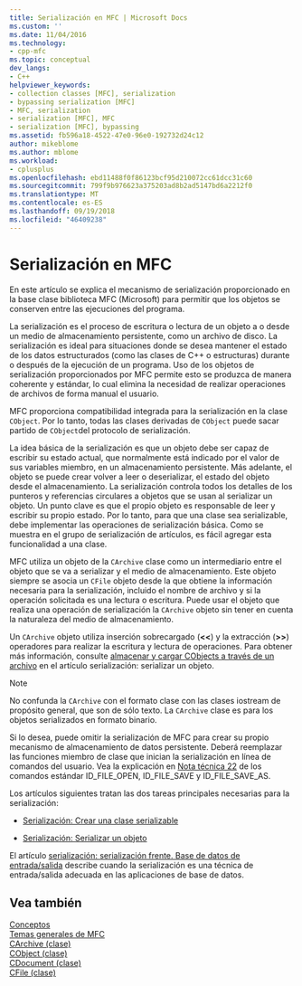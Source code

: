 ```yaml
---
title: Serialización en MFC | Microsoft Docs
ms.custom: ''
ms.date: 11/04/2016
ms.technology:
- cpp-mfc
ms.topic: conceptual
dev_langs:
- C++
helpviewer_keywords:
- collection classes [MFC], serialization
- bypassing serialization [MFC]
- MFC, serialization
- serialization [MFC], MFC
- serialization [MFC], bypassing
ms.assetid: fb596a18-4522-47e0-96e0-192732d24c12
author: mikeblome
ms.author: mblome
ms.workload:
- cplusplus
ms.openlocfilehash: ebd11488f0f86123bcf95d210072cc61dcc31c60
ms.sourcegitcommit: 799f9b976623a375203ad8b2ad5147bd6a2212f0
ms.translationtype: MT
ms.contentlocale: es-ES
ms.lasthandoff: 09/19/2018
ms.locfileid: "46409238"
---
```

# <a name="serialization-in-mfc"></a>Serialización en MFC

En este artículo se explica el mecanismo de serialización proporcionado en la base clase biblioteca MFC (Microsoft) para permitir que los objetos se conserven entre las ejecuciones del programa.

La serialización es el proceso de escritura o lectura de un objeto a o desde un medio de almacenamiento persistente, como un archivo de disco. La serialización es ideal para situaciones donde se desea mantener el estado de los datos estructurados (como las clases de C++ o estructuras) durante o después de la ejecución de un programa. Uso de los objetos de serialización proporcionados por MFC permite esto se produzca de manera coherente y estándar, lo cual elimina la necesidad de realizar operaciones de archivos de forma manual el usuario.

MFC proporciona compatibilidad integrada para la serialización en la clase `CObject`. Por lo tanto, todas las clases derivadas de `CObject` puede sacar partido de `CObject`del protocolo de serialización.

La idea básica de la serialización es que un objeto debe ser capaz de escribir su estado actual, que normalmente está indicado por el valor de sus variables miembro, en un almacenamiento persistente. Más adelante, el objeto se puede crear volver a leer o deserializar, el estado del objeto desde el almacenamiento. La serialización controla todos los detalles de los punteros y referencias circulares a objetos que se usan al serializar un objeto. Un punto clave es que el propio objeto es responsable de leer y escribir su propio estado. Por lo tanto, para que una clase sea serializable, debe implementar las operaciones de serialización básica. Como se muestra en el grupo de serialización de artículos, es fácil agregar esta funcionalidad a una clase.

MFC utiliza un objeto de la `CArchive` clase como un intermediario entre el objeto que se va a serializar y el medio de almacenamiento. Este objeto siempre se asocia un `CFile` objeto desde la que obtiene la información necesaria para la serialización, incluido el nombre de archivo y si la operación solicitada es una lectura o escritura. Puede usar el objeto que realiza una operación de serialización la `CArchive` objeto sin tener en cuenta la naturaleza del medio de almacenamiento.

Un `CArchive` objeto utiliza inserción sobrecargado (**<\<**) y la extracción (**>>**) operadores para realizar la escritura y lectura de operaciones. Para obtener más información, consulte [almacenar y cargar CObjects a través de un archivo](../mfc/storing-and-loading-cobjects-via-an-archive.md) en el artículo serialización: serializar un objeto.

> [!NOTE]
>  No confunda la `CArchive` con el formato clase con las clases iostream de propósito general, que son de sólo texto. La `CArchive` clase es para los objetos serializados en formato binario.

Si lo desea, puede omitir la serialización de MFC para crear su propio mecanismo de almacenamiento de datos persistente. Deberá reemplazar las funciones miembro de clase que inician la serialización en línea de comandos del usuario. Vea la explicación en [Nota técnica 22](../mfc/tn022-standard-commands-implementation.md) de los comandos estándar ID_FILE_OPEN, ID_FILE_SAVE y ID_FILE_SAVE_AS.

Los artículos siguientes tratan las dos tareas principales necesarias para la serialización:

- [Serialización: Crear una clase serializable](../mfc/serialization-making-a-serializable-class.md)

- [Serialización: Serializar un objeto](../mfc/serialization-serializing-an-object.md)

El artículo [serialización: serialización frente. Base de datos de entrada/salida](../mfc/serialization-serialization-vs-database-input-output.md) describe cuando la serialización es una técnica de entrada/salida adecuada en las aplicaciones de base de datos.

## <a name="see-also"></a>Vea también

[Conceptos](../mfc/mfc-concepts.md)<br/>
[Temas generales de MFC](../mfc/general-mfc-topics.md)<br/>
[CArchive (clase)](../mfc/reference/carchive-class.md)<br/>
[CObject (clase)](../mfc/reference/cobject-class.md)<br/>
[CDocument (clase)](../mfc/reference/cdocument-class.md)<br/>
[CFile (clase)](../mfc/reference/cfile-class.md)
